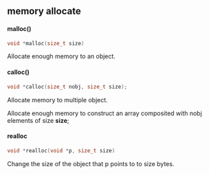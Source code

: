## memory allocate

#### malloc()

```C++
void *malloc(size_t size)
```

Allocate enough memory to an object. 

#### calloc()

```C++
void *calloc(size_t nobj, size_t size);
```

Allocate memory to multiple object.

Allocate enough memory to construct an array composited with nobj elements of size **size**;

#### realloc

```C++
void *realloc(void *p, size_t size)
```

Change the size of the object that p points to to size bytes.



